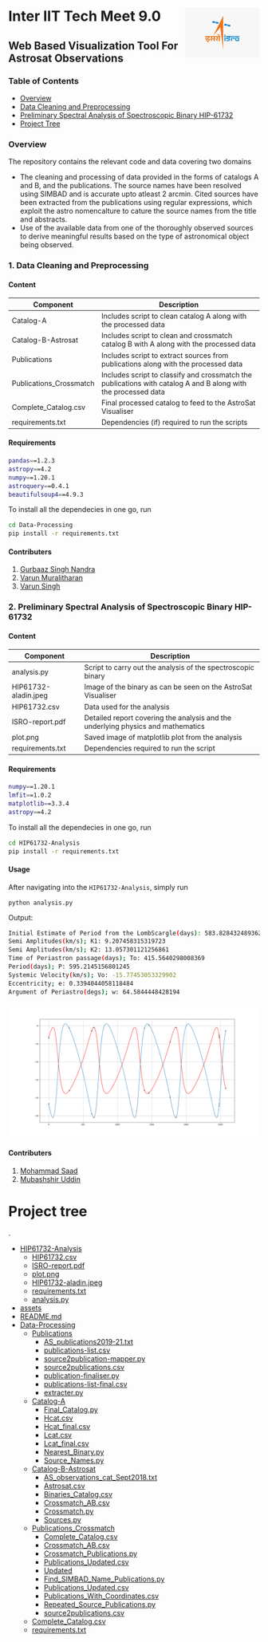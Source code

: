 # Inter IIT Tech Meet 9.0 <img src="assets/isro-logo.jpeg" width="150" align="right">
## Web Based Visualization Tool For Astrosat Observations

### Table of Contents
- [Overview](#overview)
- [Data Cleaning and Preprocessing](#1-data-cleaning-and-preprocessing)
- [Preliminary Spectral Analysis of Spectroscopic Binary HIP-61732](#2-preliminary-spectral-analysis-of-spectroscopic-binary-hip-61732)
- [Project Tree](#project-tree)

### Overview

The repository contains the relevant code and data covering two domains
- The cleaning and processing of data provided in the forms of catalogs A and B, and the publications. The source names have been resolved using SIMBAD and is accurate upto atleast 2 arcmin. Cited sources have been extracted from the publications using regular expressions, which exploit the astro nomencalture to cature the source names from the title and abstracts.
- Use of the available data from one of the thoroughly observed sources to derive meaningful results based on the type of astronomical object being observed.

### 1. Data Cleaning and Preprocessing

#### Content
| Component | Description |
| ---- | --- |
| Catalog-A | Includes script to clean catalog A along with the processed data |
| Catalog-B-Astrosat | Includes script to clean and crossmatch catalog B with A along with the processed data |
| Publications | Includes script to extract sources from publications along with the processed data  |
| Publications_Crossmatch | Includes script to classify and crossmatch the publications with catalog A and B along with the processed data |
| Complete_Catalog.csv | Final processed catalog to feed to the AstroSat Visualiser  |
| requirements.txt | Dependencies (if) required to run the scripts |

#### Requirements
```bash
pandas==1.2.3
astropy==4.2
numpy==1.20.1
astroquery==0.4.1
beautifulsoup4==4.9.3
```

To install all the dependecies in one go, run
```bash
cd Data-Processing
pip install -r requirements.txt
```


#### Contributers
1. [Gurbaaz Singh Nandra](https://github.com/gurbaaz27)
2. [Varun Muralitharan](https://github.com/Varun2501)
3. [Varun Singh](https://github.com/varunsng)

### 2. Preliminary Spectral Analysis of Spectroscopic Binary HIP-61732

#### Content
| Component | Description |
| ---- | --- |
| analysis.py | Script to carry out the analysis of the spectroscopic binary  |
| HIP61732-aladin.jpeg | Image of the binary as can be seen on the AstroSat Visualiser |
| HIP61732.csv | Data used for the analysis  |
| ISRO-report.pdf | Detailed report covering the analysis and the underlying physics and mathematics |
| plot.png | Saved image of matplotlib plot from the analysis  |
| requirements.txt | Dependencies required to run the script |

#### Requirements
```bash
numpy==1.20.1
lmfit==1.0.2
matplotlib==3.3.4
astropy==4.2
```

To install all the dependecies in one go, run
```bash
cd HIP61732-Analysis
pip install -r requirements.txt
```

#### Usage
After navigating into the `HIP61732-Analysis`, simply run
```
python analysis.py
```
Output: 
```bash 
Initial Estimate of Period from the LombScargle(days): 583.8284324893621
Semi Amplitudes(km/s); K1: 9.207458315319723
Semi Amplitudes(km/s); K2: 13.057301121256861
Time of Periastron passage(days); To: 415.5640298008369
Period(days); P: 595.2145156801245
Systemic Velocity(km/s); Vo: -15.77453053329902
Eccentricity; e: 0.3394044058118484
Argument of Periastro(degs); w: 64.5844448428194
```
<img src="HIP61732-Analysis/plot.png"></img>

#### Contributers
1. [Mohammad Saad](https://github.com/saad369)
2. [Mubashshir Uddin](https://github.com/meandme234)

# Project tree

.
 * [HIP61732-Analysis](./HIP61732-Analysis)
   * [HIP61732.csv](./HIP61732-Analysis/HIP61732.csv)
   * [ISRO-report.pdf](./HIP61732-Analysis/ISRO-report.pdf)
   * [plot.png](./HIP61732-Analysis/plot.png)
   * [HIP61732-aladin.jpeg](./HIP61732-Analysis/HIP61732-aladin.jpeg)
   * [requirements.txt](./HIP61732-Analysis/requirements.txt)
   * [analysis.py](./HIP61732-Analysis/analysis.py)
 * [assets](./assets)
 * [README.md](./README.md)
 * [Data-Processing](./Data-Processing)
     * [Publications](./Data-Processing/Publications)
       * [AS_publications2019-21.txt](./Data-Processing/Publications/AS_publications2019-21.txt)
       * [publications-list.csv](./Data-Processing/Publications/publications-list.csv)
       * [source2publication-mapper.py](./Data-Processing/Publications/source2publication-mapper.py)
       * [source2publications.csv](./Data-Processing/Publications/source2publications.csv)
       * [publication-finaliser.py](./Data-Processing/Publications/publication-finaliser.py)
       * [publications-list-final.csv](./Data-Processing/Publications/publications-list-final.csv)
       * [extracter.py](./Data-Processing/Publications/extracter.py)
     * [Catalog-A](./Data-Processing/Catalog-A)
       * [Final_Catalog.py](./Data-Processing/Catalog-A/Final_Catalog.py)
       * [Hcat.csv](./Data-Processing/Catalog-A/Hcat.csv)
       * [Hcat_final.csv](./Data-Processing/Catalog-A/Hcat_final.csv)
       * [Lcat.csv](./Data-Processing/Catalog-A/Lcat.csv)
       * [Lcat_final.csv](./Data-Processing/Catalog-A/Lcat_final.csv)
       * [Nearest_Binary.py](./Data-Processing/Catalog-A/Nearest_Binary.py)
       * [Source_Names.py](./Data-Processing/Catalog-A/Source_Names.py)
     * [Catalog-B-Astrosat](./Data-Processing/Catalog-B-Astrosat)
       * [AS_observations_cat_Sept2018.txt](./Data-Processing/Catalog-B-Astrosat/AS_observations_cat_Sept2018.txt)
       * [Astrosat.csv](./Data-Processing/Catalog-B-Astrosat/Astrosat.csv)
       * [Binaries_Catalog.csv](./Data-Processing/Catalog-B-Astrosat/Binaries_Catalog.csv)
       * [Crossmatch_AB.csv](./Data-Processing/Catalog-B-Astrosat/Crossmatch_AB.csv)
       * [Crossmatch.py](./Data-Processing/Catalog-B-Astrosat/Crossmatch.py)
       * [Sources.py](./Data-Processing/Catalog-B-Astrosat/Sources.py)
     * [Publications_Crossmatch](./Data-Processing/Publications_Crossmatch)
       * [Complete_Catalog.csv](./Data-Processing/Publications_Crossmatch/Complete_Catalog.csv)
       * [Crossmatch_AB.csv](./Data-Processing/Publications_Crossmatch/Crossmatch_AB.csv)
       * [Crossmatch_Publications.py](./Data-Processing/Publications_Crossmatch/Crossmatch_Publications.py)
       * [Publications_Updated.csv](./Data-Processing/Publications_Crossmatch/Publications_Updated.csv)
       * [Updated](./Data-Processing/Publications_Crossmatch/Updated)
       * [Find_SIMBAD_Name_Publications.py](./Data-Processing/Publications_Crossmatch/Updated/Find_SIMBAD_Name_Publications.py)
       * [Publications_Updated.csv](./Data-Processing/Publications_Crossmatch/Updated/Publications_Updated.csv)
       * [Publications_With_Coordinates.csv](./Data-Processing/Publications_Crossmatch/Updated/Publications_With_Coordinates.csv)
       * [Repeated_Source_Publications.py](./Data-Processing/Publications_Crossmatch/Updated/Repeated_Source_Publications.py)
       * [source2publications.csv](./Data-Processing/Publications_Crossmatch/Updated/source2publications.csv)
     * [Complete_Catalog.csv](./Data-Processing/Complete_Catalog.csv)
     * [requirements.txt](./Data-Processing/requirements.txt)
